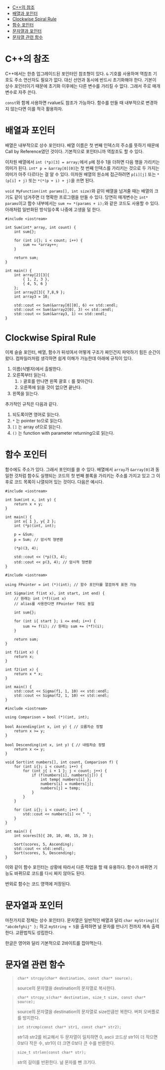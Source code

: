 - [C++의 참조](#c의-참조)
- [배열과 포인터](#배열과-포인터)
- [Clockwise Spiral Rule](#clockwise-spiral-rule)
- [함수 포인터](#함수-포인터)
- [문자열과 포인터](#문자열과-포인터)
- [문자열 관련 함수](#문자열-관련-함수)

# C++의 참조
C++에서는 한층 업그레이드된 포인터인 참조형이 있다. `&` 기호를 사용하며 역참조 기호도 주소 연산자도 필요가 없다. 대신 선언과 동시에 반드시 초기화해야 한다. 기본이 상수 포인터이기 때문에 초기화 이후에는 다른 변수를 가리킬 수 없다. 그래서 주로 매개변수로 자주 쓴다. 

`const`와 함께 사용하면 rvalue도 참조가 가능하다. 함수를 만들 때 내부적으로 변경하지 않는다면 이를 적극 활용하자.

# 배열과 포인터
배열은 내부적으로 상수 포인터다. 배열 이름은 첫 번째 인덱스의 주소를 뜻하기 때문에 Call by Reference였던 것이다. 기본적으로 포인터니까 역참조도 할 수 있다.

이차원 배열에서 `int (*p)[3] = array;`에서 `p`에 정수 1을 더하면 다음 행을 가리키는 의미가 된다. `int* p = &array[0][0]`는 첫 번째 인덱스를 가리키는 것으로 두 가지는 의미가 아주 다르다는 걸 알 수 있다. 이차원 배열의 원소에 접근하려면 `p[i][j]` 또는 `*(p[i] + j)` 또는 `*(*(p + i) + j)`을 쓰면 된다.

`void MyFunction(int params[], int size)`와 같이 배열을 넘겨줄 때는 배열의 크기도 같이 넘겨주면 더 명확한 프로그램을 만들 수 있다. 당연히 매개변수는 `int* params`이고 함수 내부에서는 `sum += *(params + i);`와 같은 코드도 사용할 수 있다. 아래처럼 일반화된 방식일수록 나중에 고생을 덜 한다.

```
#include <iostream>

int Sum(int* array, int count) {  
    int sum{};

    for (int i{}; i < count; i++) {
        sum += *array++;
    }

    return sum;
}

int main() {
    int array[2][3]{
        { 1, 2, 3 },
        { 4, 5, 6 }
    };
    int array2[3]{ 7,8,9 };
    int array3 = 10;

    std::cout << Sum(&array[0][0], 6) << std::endl;
    std::cout << Sum(&array2[0], 3) << std::endl;
    std::cout << Sum(&array3, 1) << std::endl;
}
```

# Clockwise Spiral Rule
이제 슬슬 포인터, 배열, 함수가 뒤섞여서 어떻게 구조가 짜인건지 파악하기 힘든 순간이 왔다. 컴파일러처럼 생각하면 쉽게 이해가 가능한데 아래에 규칙이 있다.

1. 이름(식별자)에서 출발한다.
2. 오른쪽부터 읽는다.
   1. `)` 괄호를 만나면 왼쪽 괄호 `(` 를 찾아간다.
   2. 오른쪽에 읽을 것이 없으면 끝난다.
3. 왼쪽을 읽는다.

추가적인 규칙은 다음과 같다.

1. 되도록이면 영어로 읽는다.
2. `*` 는 pointer to으로 읽는다.
3. `[]` 는 array of으로 읽는다.
4. `()` 는 function with parameter returning으로 읽는다.

# 함수 포인터
함수에도 주소가 있다. 그래서 포인터를 쓸 수 있다. 배열에서 `array`가 `&array[0]`과 동일한 것처럼 함수도 실행되는 코드의 첫 번째 블록을 가리키는 주소를 가지고 있고 그 이후로 코드 목록이 나열되어 있는 것이다. 다음은 예시다.

```
#include <iostream>

int Sum(int x, int y) {
    return x + y;
}

int main() {
    int x{ 1 }, y{ 2 };
    int (*p)(int, int);

    p = &Sum;
    p = Sum; // 암시적 형변환

    (*p)(3, 4);

    std::cout << (*p)(3, 4);
    std::cout << p(3, 4); // 암시적 형변환
}

```

```
#include <iostream>

using FPointer = int (*)(int); // 함수 포인터를 깔끔하게 표현 가능

int Sigma(int f(int x), int start, int end) {     
    // 원래는 int (*f)(int x)
    // alias를 사용한다면 FPointer f와도 동일

    int sum{};

    for (int i{ start }; i <= end; i++) {
        sum += f(i); // 원래는 sum += (*f)(i);
    }

    return sum;
}

int f1(int x) {
    return x;
}

int f2(int x) {
    return x * x;
}

int main() {
    std::cout << Sigma(f1, 1, 10) << std::endl;
    std::cout << Sigma(f2, 1, 10) << std::endl;
}
```

```
#include <iostream>

using Comparison = bool (*)(int, int);

bool Ascending(int x, int y) { // 오름차순 정렬
    return x >= y;
}

bool Descending(int x, int y) { // 내림차순 정렬
    return x <= y;
}

void Sort(int numbers[], int count, Comparison f) {
    for (int i{}; i < count; i++) {
        for (int j{ i + 1 }; j < count; j++) {
            if (f(numbers[i], numbers[j])) {
                int temp{ numbers[i] };
                numbers[i] = numbers[j];
                numbers[j] = temp;
            }
        }
    }

    for (int i{}; i < count; i++) {
        std::cout << numbers[i] << " ";
    }
}

int main() {
    int scores[5]{ 20, 10, 40, 15, 30 };

    Sort(scores, 5, Ascending);
    std::cout << std::endl;
    Sort(scores, 5, Descending);
}
```

이와 같이 함수 포인터는 상황에 따라서 다른 작업을 할 때 유용하다. 함수가 바뀌면 기능도 바뀌므로 코드를 다시 짜지 않아도 된다.

번외로 함수는 코드 영역에 저장된다.

# 문자열과 포인터
마찬가지로 정체는 상수 포인터다. 문자열은 일반적인 배열과 달리 `char myString[]{ "abcdefghij" };` 하고 `myString + 5`을 출력하면 널 문자를 만나기 전까지 계속 출력한다. 교환법칙도 성립한다. 

한글은 영어와 달리 기본적으로 2바이트를 잡아먹는다.

# 문자열 관련 함수
> `char* strcpy(char* destination, const char* source);`
>
> source의 문자열을 destination의 문자열로 복사한다.

> `char* strcpy_s(char* destination, size_t size, const char* source);`
>
> source의 문자열을 destination의 문자열로 size만큼만 복한다. 버퍼 오버플로를 방지한다.

> `int strcmp(const char* str1, const char* str2);`
>
> str1과 str2를 비교해서 두 문자열이 일치하면 0, ascii 코드상 str1이 더 작으면 0보다 작은 수, str1이 더 크면 0보다 큰 수를 반환한다.

> `size_t strlen(const char* str);`
>
> str의 길이를 반환한다. 널 문자를 뺀 크기다.